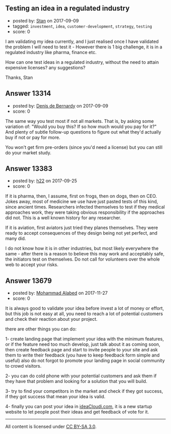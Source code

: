 ## Testing an idea in a regulated industry

- posted by: [Stan](https://stackexchange.com/users/4317564/stan) on 2017-09-09
- tagged: `investment`, `idea`, `customer-development`, `strategy`, `testing`
- score: 0

I am validating my idea currently, and I just realised once I have validated the problem I will need to test it - However there is 1 big challenge, it is in a regulated industry like pharma, finance etc.  

How can one test ideas in a regulated industry, without the need to attain expensive licenses? any suggestions?

Thanks,
Stan


## Answer 13314

- posted by: [Denis de Bernardy](https://stackexchange.com/users/182468/denis-de-bernardy) on 2017-09-09
- score: 0

The same way you test most if not all markets. That is, by asking some variation of: "Would you buy this? If so how much would you pay for it?" And plenty of subtle follow-up questions to figure out what they'd actually buy if not or pay for more.

You won't get firm pre-orders (since you'd need a license) but you can still do your market study.


## Answer 13383

- posted by: [h22](https://stackexchange.com/users/167824/h22) on 2017-09-25
- score: 0

If it is pharma, then, I assume, first on frogs, then on dogs, then on CEO. Jokes away, most of medicine we use have just pasted tests of this kind, since ancient times. Researchers infected themselves to test if they medical approaches work, they were taking obvious responsibility if the approaches did not. This is a well known history for any researcher.

If it is aviation, first aviators just tried they planes themselves. They were ready to accept consequences of they design being not yet perfect, and many did.

I do not know how it is in other industries, but most likely everywhere the same - after there is a reason to believe this may work and acceptably safe, the initiators test on themselves. Do not call for volunteers over the whole web to accept your risks.


## Answer 13679

- posted by: [Mohammad Alabed](https://stackexchange.com/users/4441115/mohammad-alabed) on 2017-11-27
- score: 0

<p>It is always good to validate your idea before invest a lot of money or effort, but this job is not easy at all, you need to reach a lot of potential customers and check their reaction about your project.</p>

<p>there are other things you can do:</p>

<p>1- create landing page that implement your idea with the minimum features, or if the feature need too much develop, just talk about it as coming soon, then create feedback page and start to invite people to your site and ask them to write their feedback (you have to keep feedback form simple and useful) also do not forgot to promote your landing page in social community to crowd visitors.</p>

<p>2- you can do cold phone with your potential customers and ask them if they have that problem and looking for a solution that you will build.</p>

<p>3- try to find your competitors in the market and check if they got success, if they got success that mean your idea is valid.</p>

<p>4- finally you can post your idea in <a href="https://ideacloudi.com" rel="nofollow noreferrer">ideaCloudi.com</a>, it is a new startup website to let people post their ideas and get feedback of vote for it.</p>




---

All content is licensed under [CC BY-SA 3.0](https://creativecommons.org/licenses/by-sa/3.0/).

